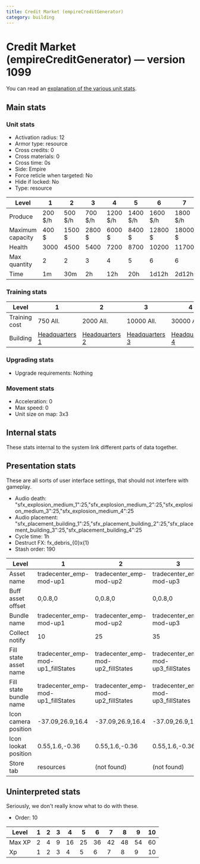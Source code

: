 ```yaml
---
title: Credit Market (empireCreditGenerator)
category: building
---
```


# Credit Market (empireCreditGenerator) — version 1099

You can read an [explanation  of the various unit stats](unitexplained.md).

## Main stats

### Unit stats

  * Activation radius: 12
  * Armor type: resource
  * Cross credits: 0
  * Cross materials: 0
  * Cross time: 0s
  * Side: Empire
  * Force reticle when targeted: No
  * Hide if locked: No
  * Type: resource

|Level           |1      |2      |3      |4       |5       |6       |7       |8       |9       |10      |
|----------------|-------|-------|-------|--------|--------|--------|--------|--------|--------|--------|
|Produce         |200 $/h|500 $/h|700 $/h|1200 $/h|1400 $/h|1600 $/h|1800 $/h|2000 $/h|2200 $/h|2500 $/h|
|Maximum capacity|400 $  |1500 $ |2800 $ |6000 $  |8400 $  |12800 $ |18000 $ |24000 $ |52800 $ |120000 $|
|Health          |3000   |4500   |5400   |7200    |8700    |10200   |11700   |13200   |14700   |16200   |
|Max quantity    |2      |2      |3      |4       |5       |6       |6       |6       |6       |6       |
|Time            |1m     |30m    |2h     |12h     |20h     |1d12h   |2d12h   |4d      |6d      |1w3d    |


### Training stats

|Level        |1                              |2                              |3                              |4                              |5                              |6                              |7                              |8                              |9                              |10                              |
|-------------|-------------------------------|-------------------------------|-------------------------------|-------------------------------|-------------------------------|-------------------------------|-------------------------------|-------------------------------|-------------------------------|--------------------------------|
|Training cost|750 All.                       |2000 All.                      |10000 All.                     |30000 All.                     |60000 All.                     |175000 All.                    |350000 All.                    |750000 All.                    |2000000 All.                   |3500000 All.                    |
|Building     |[Headquarters 1](empireHQ.html)|[Headquarters 2](empireHQ.html)|[Headquarters 3](empireHQ.html)|[Headquarters 4](empireHQ.html)|[Headquarters 5](empireHQ.html)|[Headquarters 6](empireHQ.html)|[Headquarters 7](empireHQ.html)|[Headquarters 8](empireHQ.html)|[Headquarters 9](empireHQ.html)|[Headquarters 10](empireHQ.html)|


### Upgrading stats

  * Upgrade requirements: Nothing

### Movement stats

  * Acceleration: 0
  * Max speed: 0
  * Unit size on map: 3x3

## Internal stats

These stats internal to the system link different parts of data together.


## Presentation stats

These are all sorts of user interface settings, that should not interfere with gameplay.

  * Audio death: "sfx_explosion_medium_1":25,"sfx_explosion_medium_2":25,"sfx_explosion_medium_3":25,"sfx_explosion_medium_4":25
  * Audio placement: "sfx_placement_building_1":25,"sfx_placement_building_2":25,"sfx_placement_building_3":25,"sfx_placement_building_4":25
  * Cycle time: 1h
  * Destruct FX: fx_debris_{0}x{1}
  * Stash order: 190

|Level                 |1                                 |2                                 |3                                 |4                                 |5                                 |6                                 |7                                 |8                                 |9                                 |10                                |
|----------------------|----------------------------------|----------------------------------|----------------------------------|----------------------------------|----------------------------------|----------------------------------|----------------------------------|----------------------------------|----------------------------------|----------------------------------|
|Asset name            |tradecenter_emp-mod-up1           |tradecenter_emp-mod-up2           |tradecenter_emp-mod-up3           |tradecenter_emp-mod-up4           |tradecenter_emp-mod-up5           |tradecenter_emp-mod-up6           |tradecenter_emp-mod-up7           |tradecenter_emp-mod-up8           |tradecenter_emp-mod-up8           |tradecenter_emp-mod-up8           |
|Buff asset offset     |0,0.8,0                           |0,0.8,0                           |0,0.8,0                           |0,0.8,0                           |-1.2,0.6,-1.2                     |-1.2,0.6,-1.2                     |-1.6,0.6,-1.6                     |-1.6,0.6,-1.6                     |-1.6,0.6,-1.6                     |-1.6,0.6,-1.6                     |
|Bundle name           |tradecenter_emp-mod-up1           |tradecenter_emp-mod-up2           |tradecenter_emp-mod-up3           |tradecenter_emp-mod-up4           |tradecenter_emp-mod-up5           |tradecenter_emp-mod-up6           |tradecenter_emp-mod-up7           |tradecenter_emp-mod-up8           |tradecenter_emp-mod-up8           |tradecenter_emp-mod-up8           |
|Collect notify        |10                                |25                                |35                                |60                                |70                                |80                                |90                                |100                               |110                               |125                               |
|Fill state asset name |tradecenter_emp-mod-up1_fillStates|tradecenter_emp-mod-up2_fillStates|tradecenter_emp-mod-up3_fillStates|tradecenter_emp-mod-up4_fillStates|tradecenter_emp-mod-up5_fillStates|tradecenter_emp-mod-up6_fillStates|tradecenter_emp-mod-up6_fillStates|tradecenter_emp-mod-up6_fillStates|tradecenter_emp-mod-up6_fillStates|tradecenter_emp-mod-up6_fillStates|
|Fill state bundle name|tradecenter_emp-mod-up1_fillStates|tradecenter_emp-mod-up2_fillStates|tradecenter_emp-mod-up3_fillStates|tradecenter_emp-mod-up4_fillStates|tradecenter_emp-mod-up5_fillStates|tradecenter_emp-mod-up6_fillStates|tradecenter_emp-mod-up6_fillStates|tradecenter_emp-mod-up6_fillStates|tradecenter_emp-mod-up6_fillStates|tradecenter_emp-mod-up6_fillStates|
|Icon camera position  |-37.09,26.9,16.4                  |-37.09,26.9,16.4                  |-37.09,26.9,16.4                  |-43.75,31.36,19.3                 |-43.75,31.36,19.3                 |-43.75,31.36,19.3                 |-47.05,30.01,16.18                |-47.05,30.01,16.18                |-47.05,30.01,16.18                |-47.05,30.01,16.18                |
|Icon lookat position  |0.55,1.6,-0.36                    |0.55,1.6,-0.36                    |0.55,1.6,-0.36                    |0.52,1.62,-0.41                   |0.52,1.62,-0.41                   |0.52,1.62,-0.41                   |0.37,1.54,-0.73                   |0.37,1.54,-0.73                   |0.37,1.54,-0.73                   |0.37,1.54,-0.73                   |
|Store tab             |resources                         |(not found)                       |(not found)                       |(not found)                       |(not found)                       |(not found)                       |(not found)                       |(not found)                       |(not found)                       |(not found)                       |


## Uninterpreted stats

Seriously, we don't really know what to do with these.

  * Order: 10

|Level |1|2|3|4 |5 |6 |7 |8 |9 |10|
|------|-|-|-|--|--|--|--|--|--|--|
|Max XP|2|4|9|16|25|36|42|48|54|60|
|Xp    |1|2|3|4 |5 |6 |7 |8 |9 |10|


